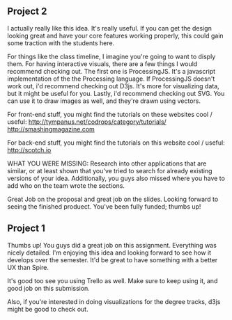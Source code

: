 **Project 2** 
---
I actually really like this idea. It's really useful. If you can get the design looking great and have your core features working properly, this could gain some traction with the students here.

For things like the class timeline, I imagine you're going to want to disply them. For having interactive visuals, there are a few things I would recommend checking out. The first one is ProcessingJS. It's a javascript implementation of the the Processing language. If ProcessingJS doesn't work out, i'd recommend checking out D3js. It's more for visualizing data, but it might be useful for you. Lastly, i'd recommend checking out SVG. You can use it to draw images as well, and they're drawn using vectors.

For front-end stuff, you might find the tutorials on these websites cool / useful:
http://tympanus.net/codrops/category/tutorials/
http://smashingmagazine.com

For back-end stuff, you might find the tutorials on this website cool / useful:
http://scotch.io

WHAT YOU WERE MISSING: Research into other applications that are similar, or at least shown that you've tried to search for already existing versions of your idea. Additionally, you guys also missed where you have to add who on the team wrote the sections.


Great Job on the proposal and great job on the slides. Looking forward to seeing the finished produect. You've been fully funded; thumbs up!




**Project 1** 
---
Thumbs up! You guys did a great job on this assignment. Everything was nicely detailed. I'm enjoying this idea and looking forward to see how it develops over the semester. It'd be great to have something with a better UX than Spire.

It's good too see you using Trello as well. Make sure to keep using it, and good job on this submission.

Also, if you're interested in doing visualizations for the degree tracks, d3js might be good to check out.
